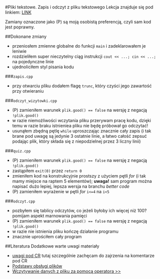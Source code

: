 #Pliki tekstowe. Zapis i odczyt z pliku tekstowego
Lekcja znajduje się pod linkiem: [LINK](http://forum.pasja-informatyki.pl/126927/cr-c-%237-pliki-tekstowe-zapis-i-odczyt-z-pliku-tekstowego)

Zamiany oznaczone jako (P) są moją osobistą preferencją, czyli sam kod jest poprawny.

##Dokonane zmiany
- przeniosłem zmienne globalne do funkcji `main` i zadeklarowałem je leniwie
- rozdzieliłem super nieczytelny ciąg instrukcji `cout << ...; cin << ...;` na pojedynczne linie
- ujednoliciłem styl pisania kodu

###`zapis.cpp`
- przy otwarciu pliku dodałem flagę `trunc`, który czyści jego zawartość przy otwieraniu


###`odczyt_wizytowki.cpp`
- (P) zamieniłem warunek `plik.good() == false` na wersję z negacją `!plik.good()`
- w razie niemożliwości wczytania pliku przerywam pracę kodu, dzięki temu w razie braku istnieniea pliku nie będę próbował go odczytać!
- usunąłem zbędną pętlę `while` uproszczając znacznie cały zapis (i tak brane pod uwagę są jedynie 3 ostatnie linie, a łatwo całość zepsuć podając plik, który składa się z niepodzielnej przez 3 liczny linii)


###`quiz.cpp`
- (P) zamieniłem warunek `plik.good() == false` na wersję z negacją `!plik.good()`
- zastąpiłem `exit(0)` przez `return 0`
- zmieniłem kod na konstrukcyjnie prostszy z użyciem pętli *for* (i tak mamy miejsce na raptem 5 elementów); **uwaga!** sam program można napisać dużo lepiej, lepsza wersja na branchu *better code*
- (P) zamieniłem wyrażenie w pętli *for* `i<=4` na `i<5`


###`odczyt.cpp`
- pozbyłem się tablicy odczytów, co jeżeli byłoby ich więcej niż 100? pomijam aspekt marnowania pamięci
- (P) zamieniłem warunek `plik.good() == false` na wersję z negacją `!plik.good()`
- w razie nie istnienia pliku kończę działanie programu
- znacznie uprościłem cały program



##Literatura
Dodatkowe warte uwagi materiały
- [uwagi pod CR](http://forum.pasja-informatyki.pl/126927/cr-c-%237-pliki-tekstowe-zapis-i-odczyt-z-pliku-tekstowego) tutaj szczególnie zachęcam do zajrzenia na komentarze pod CR
- [Podstawy obsługi plików](http://cpp0x.pl/kursy/Kurs-C++/Poziom-4/Podstawy-obslugi-plikow/355)
- [Wczytywanie danych z pliku za pomocą operatora >>](http://cpp0x.pl/kursy/Kurs-C++/Poziom-4/Wczytywanie-danych-z-pliku-za-pomoca-operatora/325)
